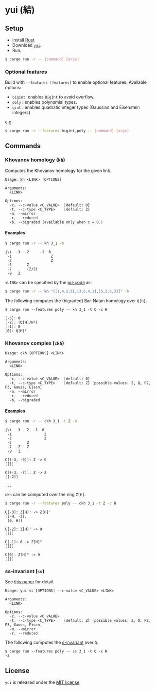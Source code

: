 # yui (結)

## Setup

* Install [Rust](https://www.rust-lang.org/tools/install).
* Download [`yui`](https://github.com/taketo1024/yui.git).
* Run.

```sh
$ cargo run -r -- [command] [args]
```

### Optional features
Build with `--features [features]` to enable optional features. 
Available options:

* `bigint`: enables `BigInt` to avoid overflow. 
* `poly`  : enables polynomial types.
* `qint`  : enables quadratic integer types (Gaussian and Eisenstein integers)

e.g. 

```sh
$ cargo run -r --features bigint,poly -- [command] [args]
```

## Commands
### Khovanov homology (`kh`)

Computes the Khovanov homology for the given link. 

```
Usage: kh <LINK> [OPTIONS]

Arguments:
  <LINK>  

Options:
  -c, --c-value <C_VALUE>  [default: 0]
  -t, --c-type <C_TYPE>    [default: Z]
  -m, --mirror
  -r, --reduced            
  -b, --bigraded (available only when c = 0.)
```

#### Examples
  
```sh
$ cargo run -r -- kh 3_1 -b
```
```
j\i  -3  -2     -1  0 
 -1                  Z 
 -3                  Z 
 -5       Z           
 -7       (Z/2)       
 -9   Z               
```

`<LINK>` can be specified by the [pd-code](https://knotinfo.math.indiana.edu/descriptions/pd_notation.html) as:

```sh
$ cargo run -r -- kh "[[1,4,2,5],[3,6,4,1],[5,2,6,3]]" -b
```

The following computes the (bigraded) Bar-Natan homology over `Q[H]`.

```
$ cargo run --features poly -- kh 3_1 -t Q -c H
```
```
[-3]: 0
[-2]: (Q[H]/H²)
[-1]: 0
[0]: Q[H]²
```

### Khovanov complex (`ckh`)

```
Usage: ckh [OPTIONS] <LINK>

Arguments:
  <LINK>  

Options:
  -c, --c-value <C_VALUE>  [default: 0]
  -t, --c-type <C_TYPE>    [default: Z] [possible values: Z, Q, F2, F3, Gauss, Eisen]
  -m, --mirror             
  -r, --reduced            
  -b, --bigraded           
```

#### Examples

```sh
$ cargo run -r -- ckh 3_1 -t Z -b
```
```
j\i  -3  -2  -1  0 
 -1               Z 
 -3               Z 
 -5       Z        
 -7   Z   Z        
 -9   Z            

C[(-3, -9)]: Z -> 0
[[]]

C[(-3, -7)]: Z -> Z
[[-2]]

...
```

`ckh` can be computed over the ring `Z[H]`.

```sh
$ cargo run -r --features poly -- ckh 3_1 -t Z -c H
```
```
C[-3]: Z[H]² -> Z[H]²
[[-H, -2],
 [0, H]]

C[-2]: Z[H]² -> 0
[[]]

C[-1]: 0 -> Z[H]²
[[]]

C[0]: Z[H]² -> 0
[[]]
```

### ss-invariant (`ss`)

See [this paper](https://arxiv.org/abs/2211.02494) for detail.

```
Usage: yui ss [OPTIONS] --c-value <C_VALUE> <LINK>

Arguments:
  <LINK>  

Options:
  -c, --c-value <C_VALUE>  
  -t, --c-type <C_TYPE>    [default: Z] [possible values: Z, Q, F2, F3, Gauss, Eisen]
  -m, --mirror             
  -r, --reduced            
```

The following computes the [s-invariant](https://knotinfo.math.indiana.edu/descriptions/rasmussen_invariant.html) over `Q`.

```
$ cargo run --features poly -- ss 3_1 -t Q -c H
-2
```

## License
`yui` is released under the [MIT license](LICENSE).
